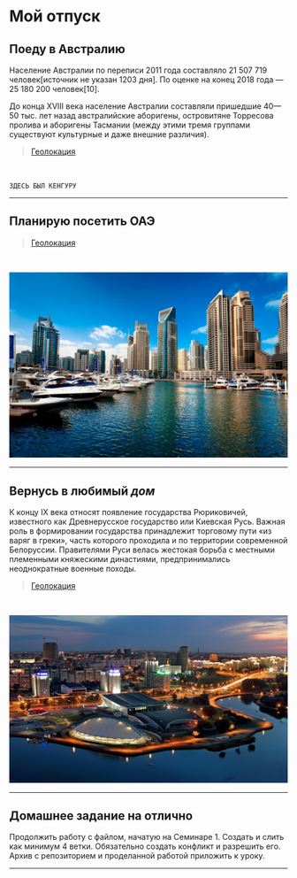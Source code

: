 # Мой отпуск

## Поеду в **Австралию**

Население Австралии по переписи 2011 года составляло 21 507 719 человек[источник не указан 1203 дня]. По оценке на конец 2018 года — 25 180 200 человек[10].

До конца XVIII века население Австралии составляли пришедшие 40—50 тыс. лет назад австралийские аборигены, островитяне Торресова пролива и аборигены Тасмании (между этими тремя группами существуют культурные и даже внешние различия).

>[Геолокация](https://yandex.by/maps/?ll=116.164042%2C-35.237191&mode=search&ol=geo&ouri=ymapsbm1%3A%2F%2Fgeo%3Fdata%3DCgoyMjM5MzQzODE4EglBdXN0cmFsaWEiCg2fywVDFeaOzcE%3D&z=3.7)

<br>

```
ЗДЕСЬ БЫЛ КЕНГУРУ
```
____

## Планирую посетить **ОАЭ**


>[Геолокация](https://yandex.by/maps/?ll=54.035798%2C24.388821&mode=search&ol=geo&ouri=ymapsbm1%3A%2F%2Fgeo%3Fdata%3DCgoxNTIwMDA1NDExEi7Yp9mE2KXZhdin2LHYp9iqINin2YTYudix2KjZitipINin2YTZhdiq2K3Yr9ipIgoNdTpYQhVv0rxB&z=7.79)

<br>

![ОАЭ](oae.jpg)

___

## Вернусь в любимый **_дом_**
К концу IX века относят появление государства Рюриковичей, известного как Древнерусское государство или Киевская Русь. Важная роль в формировании государства принадлежит торговому пути «из варяг в греки», часть которого проходила и по территории современной Белоруссии. Правителями Руси велась жестокая борьба с местными племенными княжескими династиями, предпринимались неоднократные военные походы.

>[Геолокация](https://yandex.by/maps/?ll=27.701393%2C52.858248&z=7)

<br>

![Беларусь](rb.jpg)

___

## **Домашнее задание на отлично**
Продолжить работу с файлом, начатую на Семинаре 1. Создать и слить как минимум 4 ветки. Обязательно создать конфликт и разрешить его. Архив с репозиторием и проделанной работой приложить к уроку.
___